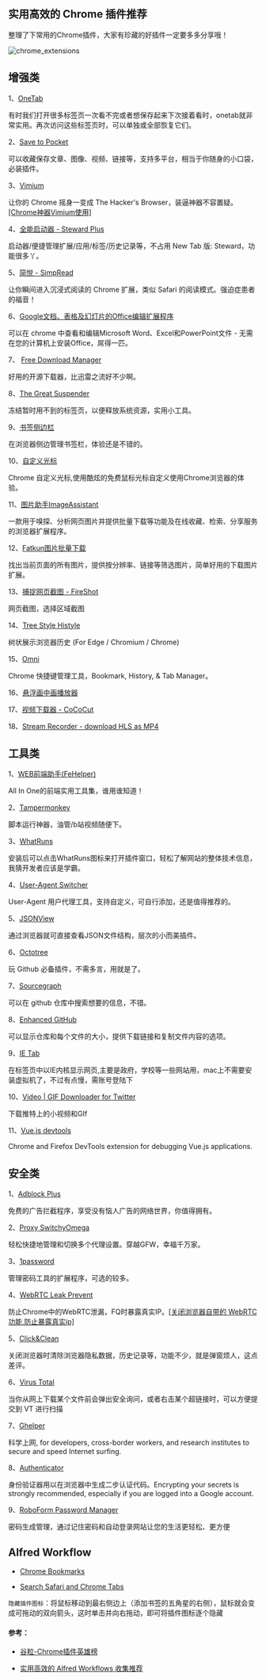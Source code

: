 ## 实用高效的 Chrome 插件推荐

整理了下常用的Chrome插件，大家有珍藏的好插件一定要多多分享哦！

![chrome_extensions](picture/chrome_extensions.png)


## 增强类

1、[OneTab](https://chrome.google.com/webstore/detail/onetab/chphlpgkkbolifaimnlloiipkdnihall)

有时我们打开很多标签页一次看不完或者想保存起来下次接着看时，onetab就非常实用。再次访问这些标签页时，可以单独或全部恢复它们。

2、[Save to Pocket](https://chrome.google.com/webstore/detail/save-to-pocket/niloccemoadcdkdjlinkgdfekeahmflj)

可以收藏保存文章、图像、视频、链接等，支持多平台，相当于你随身的小口袋，必装插件。

3、[Vimium](https://chrome.google.com/webstore/detail/vimium/dbepggeogbaibhgnhhndojpepiihcmeb)

让你的 Chrome 摇身一变成 The Hacker's Browser，装逼神器不容置疑。[[Chrome神器Vimium使用]](https://chegva.com/2929.html)

4、[全能启动器 - Steward Plus](https://chrome.google.com/webstore/detail/steward-plus/dnkhdiodfglfckibnfcjbgddcgjgkacd)

启动器/便捷管理扩展/应用/标签/历史记录等，不占用 New Tab 版: Steward，功能很多丫。

5、[简悦 - SimpRead](http://ksria.com/simpread/)

让你瞬间进入沉浸式阅读的 Chrome 扩展，类似 Safari 的阅读模式。强迫症患者的福音！

6、[Google文档、表格及幻灯片的Office编辑扩展程序](https://chrome.google.com/webstore/detail/office-editing-for-docs-s/gbkeegbaiigmenfmjfclcdgdpimamgkj)

可以在 chrome 中查看和编辑Microsoft Word、Excel和PowerPoint文件 - 无需在您的计算机上安装Office，屌得一匹。

7、 [Free Download Manager](https://www.freedownloadmanager.org/zh/)

好用的开源下载器，比迅雷之流好不少啊。

8、[The Great Suspender](https://chrome.google.com/webstore/detail/the-great-suspender/klbibkeccnjlkjkiokjodocebajanakg)

冻结暂时用不到的标签页，以便释放系统资源，实用小工具。

9、[书签侧边栏](https://chrome.google.com/webstore/detail/bookmark-sidebar/jdbnofccmhefkmjbkkdkfiicjkgofkdh)

在浏览器侧边管理书签栏，体验还是不错的。

10、[自定义光标](https://chrome.google.com/webstore/detail/custom-cursor-for-chrome/ogdlpmhglpejoiomcodnpjnfgcpmgale)

Chrome 自定义光标,使用酷炫的免费鼠标光标自定义使用Chrome浏览器的体验。

11、[图片助手ImageAssistant](https://chrome.google.com/webstore/detail/imageassistant-batch-imag/dbjbempljhcmhlfpfacalomonjpalpko)

一款用于嗅探、分析网页图片并提供批量下载等功能及在线收藏、检索、分享服务的浏览器扩展程序。

12、[Fatkun图片批量下载](https://chrome.google.com/webstore/detail/fatkun-batch-download-ima/nnjjahlikiabnchcpehcpkdeckfgnohf)

找出当前页面的所有图片，提供按分辨率、链接等筛选图片，简单好用的下载图片扩展。

13、[捕捉网页截图 - FireShot](https://chrome.google.com/webstore/detail/take-webpage-screenshots/mcbpblocgmgfnpjjppndjkmgjaogfceg/related)

网页截图，选择区域截图

14、[Tree Style Histyle](https://chrome.google.com/webstore/detail/tree-style-history/khcenbpnhbeplojhaolbpldmoppicold)

树状展示浏览器历史 (For Edge / Chromium / Chrome)

15、[Omni](https://chrome.google.com/webstore/detail/omni-bookmark-history-tab/mapjgeachilmcbbokkgcbgpbakaaeehi)

Chrome 快捷键管理工具，Bookmark, History, & Tab Manager。

16、[悬浮画中画播放器](https://chrome.google.com/webstore/detail/%E6%82%AC%E6%B5%AE%E7%94%BB%E4%B8%AD%E7%94%BB%E6%92%AD%E6%94%BE%E5%99%A8/gdcfkpenohoihodlddbcgpdjhmdjepnb?hl=zh-CN)

17、[视频下载器 - CoCoCut ](https://chrome.google.com/webstore/detail/video-downloader-cococut/gddbgllpilhpnjpkdbopahnpealaklle)

18、[Stream Recorder - download HLS as MP4](https://chrome.google.com/webstore/detail/stream-recorder-download/iogidnfllpdhagebkblkgbfijkbkjdmm)

## 工具类

1、[WEB前端助手(FeHelper)](https://chrome.google.com/webstore/detail/web前端助手fehelper/pkgccpejnmalmdinmhkkfafefagiiiad)

All In One的前端实用工具集，谁用谁知道！

2、[Tampermonkey](https://chrome.google.com/webstore/detail/tampermonkey/dhdgffkkebhmkfjojejmpbldmpobfkfo)

脚本运行神器，油管/b站视频随便下。

3、[WhatRuns](https://chrome.google.com/webstore/detail/whatruns/cmkdbmfndkfgebldhnkbfhlneefdaaip/related)

安装后可以点击WhatRuns图标来打开插件窗口，轻松了解网站的整体技术信息，我猜开发者应该是学霸。

4、[User-Agent Switcher](https://chrome.google.com/webstore/detail/user-agent-switcher/clddifkhlkcojbojppdojfeeikdkgiae)

User-Agent 用户代理工具，支持自定义，可自行添加，还是值得推荐的。

5、[JSONView](https://chrome.google.com/webstore/detail/jsonview/chklaanhfefbnpoihckbnefhakgolnmc)

通过浏览器就可直接查看JSON文件结构，层次的小而美插件。

6、[Octotree](https://chrome.google.com/webstore/detail/octotree/bkhaagjahfmjljalopjnoealnfndnagc)

玩 Github 必备插件，不需多言，用就是了。

7、[Sourcegraph](https://chrome.google.com/webstore/detail/sourcegraph/dgjhfomjieaadpoljlnidmbgkdffpack)

可以在 github 仓库中搜索想要的信息，不错。

8、[Enhanced GitHub](https://chrome.google.com/webstore/detail/enhanced-github/anlikcnbgdeidpacdbdljnabclhahhmd)

可以显示仓库和每个文件的大小，提供下载链接和复制文件内容的选项。

9、[IE Tab](https://chrome.google.com/webstore/detail/ie-tab/hehijbfgiekmjfkfjpbkbammjbdenadd)

在标签页中以IE内核显示网页,主要是政府，学校等一些网站用，mac上不需要安装虚拟机了，不过有点慢，需账号登陆下

10、[Video | GIF Downloader for Twitter](https://chrome.google.com/webstore/detail/video-gif-downloader-for/pkjcnglcgiacokoihlhjingbhhlbkjfn)

下载推特上的小视频和GIf

11、[Vue.js devtools](https://chrome.google.com/webstore/detail/vuejs-devtools/nhdogjmejiglipccpnnnanhbledajbpd)

Chrome and Firefox DevTools extension for debugging Vue.js applications.

## 安全类

1、[Adblock Plus](https://chrome.google.com/webstore/detail/adblock-plus-free-ad-bloc/cfhdojbkjhnklbpkdaibdccddilifddb)

免费的广告拦截程序，享受没有恼人广告的网络世界，你值得拥有。

2、[Proxy SwitchyOmega](https://chrome.google.com/webstore/detail/proxy-switchyomega/padekgcemlokbadohgkifijomclgjgif)

轻松快捷地管理和切换多个代理设置。穿越GFW，幸福千万家。

3、[1password](https://1password.com/)

管理密码工具的扩展程序，可选的较多。

4、[WebRTC Leak Prevent](https://chrome.google.com/webstore/detail/webrtc-leak-prevent/eiadekoaikejlgdbkbdfeijglgfdalml)

防止Chrome中的WebRTC泄漏，FQ时暴露真实IP。[[关闭浏览器自带的 WebRTC 功能,防止暴露真实ip]](https://chegva.com/3338.html)

5、[Click&Clean](https://chrome.google.com/webstore/detail/clickclean/ghgabhipcejejjmhhchfonmamedcbeod)

关闭浏览器时清除浏览器隐私数据，历史记录等，功能不少，就是弹窗烦人，这点差评。

6、[Virus Total](https://chrome.google.com/webstore/detail/vt4browsers/efbjojhplkelaegfbieplglfidafgoka)

当你从网上下载某个文件前会弹出安全询问，或者右击某个超链接时，可以方便提交到 VT 进行扫描

7、[Ghelper](http://googlehelper.net/)

科学上网, for developers, cross-border workers, and research institutes to secure and speed Internet surfing.

8、[Authenticator](https://chrome.google.com/webstore/detail/authenticator/bhghoamapcdpbohphigoooaddinpkbai/relatedN)

身份验证器用以在浏览器中生成二步认证代码。Encrypting your secrets is strongly recommended, especially if you are logged into a Google account.

9、[RoboForm Password Manager](https://chromewebstore.google.com/detail/roboform-password-manager/pnlccmojcmeohlpggmfnbbiapkmbliob)

密码生成管理，通过记住密码和自动登录网站让您的生活更轻松、更方便

## Alfred Workflow

- [Chrome Bookmarks](https://github.com/blainesch/alfred-chrome-bookmarks)

- [Search Safari and Chrome Tabs](http://www.packal.org/workflow/search-safari-and-chrome-tabs)

`隐藏插件图标`：将鼠标移动到最右侧边上（添加书签的五角星的右侧），鼠标就会变成可拖动的双向箭头，这时单击并向右拖动，即可将插件图标逐个隐藏

#### 参考：

- [谷粒-Chrome插件英雄榜](https://github.com/zhaoolee/ChromeAppHeroes)

- [实用高效的 Alfred Workflows 收集推荐](https://github.com/anzhihe/Efficient-office/tree/master/Alfred-Workflows)

